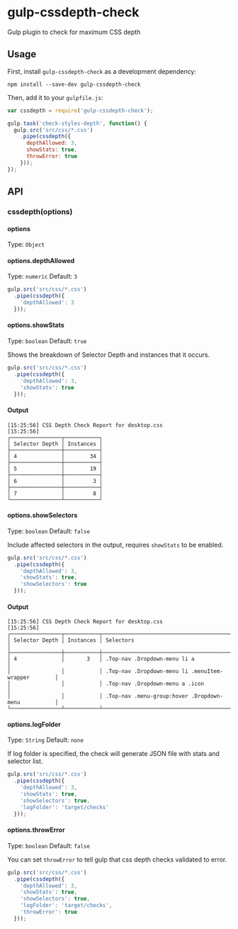 # gulp-cssdepth-check
Gulp plugin to check for maximum CSS depth

## Usage

First, install `gulp-cssdepth-check` as a development dependency:

```shell
npm install --save-dev gulp-cssdepth-check
```

Then, add it to your `gulpfile.js`:

```js
var cssdepth = require('gulp-cssdepth-check');

gulp.task('check-styles-depth', function() {
  gulp.src('src/css/*.css')
    .pipe(cssdepth({
      depthAllowed: 3,
      showStats: true,
      throwError: true
    }));
});
```

## API

### cssdepth(options)

#### options
Type: `Object`

#### options.depthAllowed
Type: `numeric` Default: `3`

```js
gulp.src('src/css/*.css')
  .pipe(cssdepth({
    'depthAllowed': 3
  }));
```

#### options.showStats
Type: `boolean` Default: `true`

Shows the breakdown of Selector Depth and instances that it occurs.

```js
gulp.src('src/css/*.css')
  .pipe(cssdepth({
    'depthAllowed': 3,
    'showStats': true
  }));
```

#### Output
```
[15:25:56] CSS Depth Check Report for desktop.css
[15:25:56]
┌────────────────┬───────────┐
│ Selector Depth │ Instances │
├────────────────┼───────────┤
│ 4              │        34 │
├────────────────┼───────────┤
│ 5              │        19 │
├────────────────┼───────────┤
│ 6              │         3 │
├────────────────┼───────────┤
│ 7              │         8 │
└────────────────┴───────────┘
```

#### options.showSelectors
Type: `boolean` Default: `false`

Include affected selectors in the output, requires `showStats` to be enabled.

```js
gulp.src('src/css/*.css')
  .pipe(cssdepth({
    'depthAllowed': 3,
    'showStats': true,
    'showSelectors': true
  }));
```

#### Output
```
[15:25:56] CSS Depth Check Report for desktop.css
[15:25:56]
┌────────────────┬───────────┬─────────────────────────────────────────────────────┐
│ Selector Depth │ Instances │ Selectors                                           │
├────────────────┼───────────┼─────────────────────────────────────────────────────┤
│ 4              │       3   │ .Top-nav .Dropdown-menu li a                        │
│                │           │ .Top-nav .Dropdown-menu li .menuItem-wrapper        │
│                │           │ .Top-nav .Dropdown-menu a .icon                     │
│                │           │ .Top-nav .menu-group:hover .Dropdown-menu           │
└────────────────┴───────────┴─────────────────────────────────────────────────────┘
```

#### options.logFolder
Type: `String` Default: `none`

If log folder is specified, the check will generate JSON file with stats and selector list.

```js
gulp.src('src/css/*.css')
  .pipe(cssdepth({
    'depthAllowed': 3,
    'showStats': true,
    'showSelectors': true,
    'logFolder': 'target/checks'
  }));
```

#### options.throwError
Type: `boolean` Default: `false`

You can set `throwError` to tell gulp that css depth checks validated to error.

```js
gulp.src('src/css/*.css')
  .pipe(cssdepth({
    'depthAllowed': 3,
    'showStats': true,
    'showSelectors': true,
    'logFolder': 'target/checks',
    'throwError': true
  }));
```
